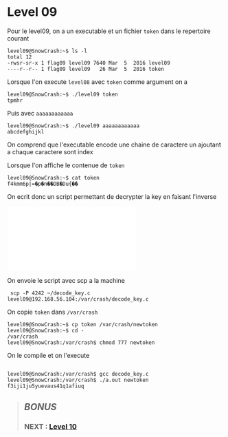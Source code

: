 
# **Level 09**

Pour le level09, on a un executable et un fichier `token` dans le repertoire courant


```
level09@SnowCrash:~$ ls -l
total 12
-rwsr-sr-x 1 flag09 level09 7640 Mar  5  2016 level09
----r--r-- 1 flag09 level09   26 Mar  5  2016 token
```

Lorsque l'on execute `level08` avec `token` comme argument on a

```
level09@SnowCrash:~$ ./level09 token
tpmhr
```

Puis avec `aaaaaaaaaaaa`

```
level09@SnowCrash:~$ ./level09 aaaaaaaaaaaa
abcdefghijkl

```

On comprend que l'executable encode une chaine de caractere un ajoutant a chaque caractere sont index

Lorsque l'on affiche le contenue de `token`

```
level09@SnowCrash:~$ cat token
f4kmm6p|=�p�n��DB�Du{��
```

On ecrit donc un script permettant de decrypter la key en faisant l'inverse

![decode](decode_key.c)

On envoie le script avec scp a la machine

```
 scp -P 4242 ~/decode_key.c level09@192.168.56.104:/var/crash/decode_key.c
```
On copie `token` dans `/var/crash`

```
level09@SnowCrash:~$ cp token /var/crash/newtoken
level09@SnowCrash:~$ cd -
/var/crash
level09@SnowCrash:/var/crash$ chmod 777 newtoken

```

On le compile et on l'execute

```

level09@SnowCrash:/var/crash$ gcc decode_key.c
level09@SnowCrash:/var/crash$ ./a.out newtoken
f3iji1ju5yuevaus41q1afiuq
```

> ## *BONUS*
> ### NEXT : [Level 10](/level10/resources/README.md)

